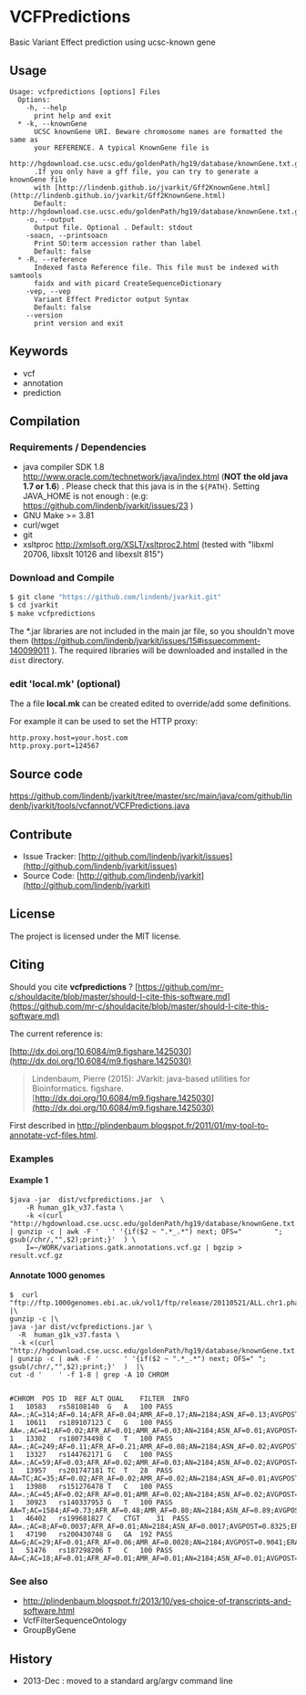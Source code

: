 # VCFPredictions

Basic Variant Effect prediction using ucsc-known gene


## Usage

```
Usage: vcfpredictions [options] Files
  Options:
    -h, --help
      print help and exit
  * -k, --knownGene
      UCSC knownGene URI. Beware chromosome names are formatted the same as 
      your REFERENCE. A typical KnownGene file is 
      http://hgdownload.cse.ucsc.edu/goldenPath/hg19/database/knownGene.txt.gz 
      .If you only have a gff file, you can try to generate a knownGene file 
      with [http://lindenb.github.io/jvarkit/Gff2KnownGene.html](http://lindenb.github.io/jvarkit/Gff2KnownGene.html)
      Default: http://hgdownload.cse.ucsc.edu/goldenPath/hg19/database/knownGene.txt.gz
    -o, --output
      Output file. Optional . Default: stdout
    -soacn, --printsoacn
      Print SO:term accession rather than label
      Default: false
  * -R, --reference
      Indexed fasta Reference file. This file must be indexed with samtools 
      faidx and with picard CreateSequenceDictionary
    -vep, --vep
      Variant Effect Predictor output Syntax
      Default: false
    --version
      print version and exit

```


## Keywords

 * vcf
 * annotation
 * prediction


## Compilation

### Requirements / Dependencies

* java compiler SDK 1.8 http://www.oracle.com/technetwork/java/index.html (**NOT the old java 1.7 or 1.6**) . Please check that this java is in the `${PATH}`. Setting JAVA_HOME is not enough : (e.g: https://github.com/lindenb/jvarkit/issues/23 )
* GNU Make >= 3.81
* curl/wget
* git
* xsltproc http://xmlsoft.org/XSLT/xsltproc2.html (tested with "libxml 20706, libxslt 10126 and libexslt 815")


### Download and Compile

```bash
$ git clone "https://github.com/lindenb/jvarkit.git"
$ cd jvarkit
$ make vcfpredictions
```

The *.jar libraries are not included in the main jar file, so you shouldn't move them (https://github.com/lindenb/jvarkit/issues/15#issuecomment-140099011 ).
The required libraries will be downloaded and installed in the `dist` directory.

### edit 'local.mk' (optional)

The a file **local.mk** can be created edited to override/add some definitions.

For example it can be used to set the HTTP proxy:

```
http.proxy.host=your.host.com
http.proxy.port=124567
```
## Source code 

[https://github.com/lindenb/jvarkit/tree/master/src/main/java/com/github/lindenb/jvarkit/tools/vcfannot/VCFPredictions.java
](https://github.com/lindenb/jvarkit/tree/master/src/main/java/com/github/lindenb/jvarkit/tools/vcfannot/VCFPredictions.java
)
## Contribute

- Issue Tracker: [http://github.com/lindenb/jvarkit/issues](http://github.com/lindenb/jvarkit/issues)
- Source Code: [http://github.com/lindenb/jvarkit](http://github.com/lindenb/jvarkit)

## License

The project is licensed under the MIT license.

## Citing

Should you cite **vcfpredictions** ? [https://github.com/mr-c/shouldacite/blob/master/should-I-cite-this-software.md](https://github.com/mr-c/shouldacite/blob/master/should-I-cite-this-software.md)

The current reference is:

[http://dx.doi.org/10.6084/m9.figshare.1425030](http://dx.doi.org/10.6084/m9.figshare.1425030)

> Lindenbaum, Pierre (2015): JVarkit: java-based utilities for Bioinformatics. figshare.
> [http://dx.doi.org/10.6084/m9.figshare.1425030](http://dx.doi.org/10.6084/m9.figshare.1425030)



First described in http://plindenbaum.blogspot.fr/2011/01/my-tool-to-annotate-vcf-files.html.



### Examples




#### Example 1




```
$java -jar  dist/vcfpredictions.jar  \
	-R human_g1k_v37.fasta \
	-k <(curl  "http://hgdownload.cse.ucsc.edu/goldenPath/hg19/database/knownGene.txt.gz" | gunzip -c | awk -F '   ' '{if($2 ~ ".*_.*") next; OFS="        "; gsub(/chr/,"",$2);print;}'  ) \
	I=~/WORK/variations.gatk.annotations.vcf.gz | bgzip > result.vcf.gz

```



#### Annotate 1000 genomes




```
$  curl "ftp://ftp.1000genomes.ebi.ac.uk/vol1/ftp/release/20110521/ALL.chr1.phase1_release_v3.20101123.snps_indels_svs.genotypes.vcf.gz" |\
gunzip -c |\
java -jar dist/vcfpredictions.jar \
  -R  human_g1k_v37.fasta \
  -k <(curl  "http://hgdownload.cse.ucsc.edu/goldenPath/hg19/database/knownGene.txt.gz" | gunzip -c | awk -F '      ' '{if($2 ~ ".*_.*") next; OFS=" "; gsub(/chr/,"",$2);print;}'  )  |\
cut -d '    ' -f 1-8 | grep -A 10 CHROM


#CHROM	POS	ID	REF	ALT	QUAL	FILTER	INFO
1	10583	rs58108140	G	A	100	PASS	AA=.;AC=314;AF=0.14;AFR_AF=0.04;AMR_AF=0.17;AN=2184;ASN_AF=0.13;AVGPOST=0.7707;ERATE=0.0161;EUR_AF=0.21;LDAF=0.2327;PRED=|||||intergenic_variant;RSQ=0.4319;SNPSOURCE=LOWCOV;THETA=0.0046;VT=SNP
1	10611	rs189107123	C	G	100	PASS	AA=.;AC=41;AF=0.02;AFR_AF=0.01;AMR_AF=0.03;AN=2184;ASN_AF=0.01;AVGPOST=0.9330;ERATE=0.0048;EUR_AF=0.02;LDAF=0.0479;PRED=|||||intergenic_variant;RSQ=0.3475;SNPSOURCE=LOWCOV;THETA=0.0077;VT=SNP
1	13302	rs180734498	C	T	100	PASS	AA=.;AC=249;AF=0.11;AFR_AF=0.21;AMR_AF=0.08;AN=2184;ASN_AF=0.02;AVGPOST=0.8895;ERATE=0.0058;EUR_AF=0.14;LDAF=0.1573;PRED=uc010nxq.1|||||intron_variant;RSQ=0.6281;SNPSOURCE=LOWCOV;THETA=0.0048;VT=SNP
1	13327	rs144762171	G	C	100	PASS	AA=.;AC=59;AF=0.03;AFR_AF=0.02;AMR_AF=0.03;AN=2184;ASN_AF=0.02;AVGPOST=0.9698;ERATE=0.0012;EUR_AF=0.04;LDAF=0.0359;PRED=uc010nxq.1|||||intron_variant;RSQ=0.6482;SNPSOURCE=LOWCOV;THETA=0.0204;VT=SNP
1	13957	rs201747181	TC	T	28	PASS	AA=TC;AC=35;AF=0.02;AFR_AF=0.02;AMR_AF=0.02;AN=2184;ASN_AF=0.01;AVGPOST=0.8711;ERATE=0.0065;EUR_AF=0.02;LDAF=0.0788;PRED=uc010nxq.1|||||;RSQ=0.2501;THETA=0.0100;VT=INDEL
1	13980	rs151276478	T	C	100	PASS	AA=.;AC=45;AF=0.02;AFR_AF=0.01;AMR_AF=0.02;AN=2184;ASN_AF=0.02;AVGPOST=0.9221;ERATE=0.0034;EUR_AF=0.02;LDAF=0.0525;PRED=uc010nxq.1|||||3_prime_UTR_variant;RSQ=0.3603;SNPSOURCE=LOWCOV;THETA=0.0139;VT=SNP
1	30923	rs140337953	G	T	100	PASS	AA=T;AC=1584;AF=0.73;AFR_AF=0.48;AMR_AF=0.80;AN=2184;ASN_AF=0.89;AVGPOST=0.7335;ERATE=0.0183;EUR_AF=0.73;LDAF=0.6576;PRED=|||||intergenic_variant;RSQ=0.5481;SNPSOURCE=LOWCOV;THETA=0.0162;VT=SNP
1	46402	rs199681827	C	CTGT	31	PASS	AA=.;AC=8;AF=0.0037;AFR_AF=0.01;AN=2184;ASN_AF=0.0017;AVGPOST=0.8325;ERATE=0.0072;LDAF=0.0903;PRED=|||||intergenic_variant;RSQ=0.0960;THETA=0.0121;VT=INDEL
1	47190	rs200430748	G	GA	192	PASS	AA=G;AC=29;AF=0.01;AFR_AF=0.06;AMR_AF=0.0028;AN=2184;AVGPOST=0.9041;ERATE=0.0041;LDAF=0.0628;PRED=|||||intergenic_variant;RSQ=0.2883;THETA=0.0153;VT=INDEL
1	51476	rs187298206	T	C	100	PASS	AA=C;AC=18;AF=0.01;AFR_AF=0.01;AMR_AF=0.01;AN=2184;ASN_AF=0.01;AVGPOST=0.9819;ERATE=0.0021;EUR_AF=0.01;LDAF=0.0157;PRED=|||||intergenic_variant;RSQ=0.5258;SNPSOURCE=LOWCOV;THETA=0.0103;VT=SNP
```





### See also



 *  http://plindenbaum.blogspot.fr/2013/10/yes-choice-of-transcripts-and-software.html
 *  VcfFilterSequenceOntology
 *  GroupByGene



## History

 *  2013-Dec : moved to a standard arg/argv command line








